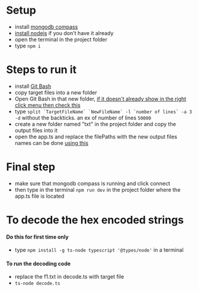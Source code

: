 # Setup

* install [mongodb compass](https://www.mongodb.com/try/download/community)
* [install nodejs](https://nodejs.org/en/download) if you don't have it already
* open the terminal in the project folder
* type `npm i`

# Steps to run it

- install [Git Bash](https://git-scm.com/downloads)
- copy target files into a new folder
- Open Git Bash in that new folder, [if it doesn't already show in the right click menu then check this](https://www.youtube.com/watch?v=kIgZEdyn1dA)
-  type 
``split `TargetFileName` `NewFileName` -l `number of lines` -a 3 -d`` without the backticks. an ex of number of lines `50000` 
- create a new folder named "txt" in the project folder and copy the output files into it
- open the app.ts and replace the filePaths with the new output files names can be done [using this](https://superuser.com/questions/395836/how-to-copy-a-list-of-file-names-to-text-file)   


# Final step

* make sure that mongodb compass is running and click connect
* then type in the terminal `npm run dev` in the project folder where the app.ts file is located 

# To decode the hex encoded strings

#### Do this for first time only ####
* type `npm install -g ts-node typescript '@types/node'` in a terminal

#### To run the decoding code ####
* replace the f1.txt in decode.ts with target file
* `ts-node decode.ts`
